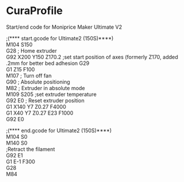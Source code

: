 # CuraProfile
Start/end code for  Moniprice Maker Ultimate V2


;(**** start.gcode for Ultimate2 (150S)****)  
M104 S150  
G28 ; Home extruder  
G92 X200 Y150 Z170.2 ;set start position of axes (formerly Z170, added .2mm for better bed adhesion
G29  
G1 Z15 F100  
M107 ; Turn off fan  
G90 ; Absolute positioning  
M82 ; Extruder in absolute mode  
M109 S205 ;set extruder temperature  
G92 E0 ; Reset extruder position  
G1 X140 Y7 Z0.27 F4000  
G1 X40 Y7 Z0.27 E23 F1000  
G92 E0  


;(**** end.gcode for Ultimate2 (150S)****)  
M104 S0  
M140 S0  
;Retract the filament  
G92 E1  
G1 E-1 F300  
G28  
M84  
